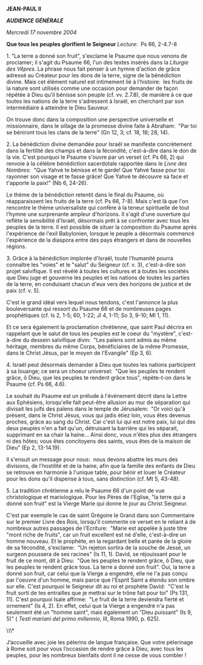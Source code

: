 **JEAN-PAUL II**

***AUDIENCE GÉNÉRALE***

*Mercredi 17 novembre 2004*

**Que tous les peuples glorifient le Seigneur** *Lecture*:  Ps 66, 2-4.7-8

1. "La terre a donné son fruit", s'exclame le Psaume que nous venons de proclamer; il s'agit du Psaume 66, l'un des textes insérés dans la *Liturgie des Vêpres*. La phrase nous fait penser à un hymne d'action de grâce adressé au Créateur pour les dons de la terre, signe de la bénédiction divine. Mais cet élément naturel est intimement lié à l'histoire:  les fruits de la nature sont utilisés comme une occasion pour demander de façon répétée à Dieu qu'il bénisse son peuple (cf. vv. 2.7.8), de manière à ce que toutes les nations de la terre s'adressent à Israël, en cherchant par son intermédiaire à atteindre le Dieu Sauveur.

On trouve donc dans la composition une perspective universelle et missionnaire, dans le sillage de la promesse divine faite à Abraham:  "Par toi se béniront tous les clans de la terre" (Gn 12, 3; cf. 18, 18; 28, 14).

2. La bénédiction divine demandée pour Israël se manifeste concrètement dans la fertilité des champs et dans la fécondité, c'est-à-dire dans le don de la vie. C'est pourquoi le Psaume s'ouvre par un verset (cf. Ps 66, 2) qui renvoie à la célèbre bénédiction sacerdotale rapportée dans le *Livre des Nombres*:  "Que Yahvé te bénisse et te garde! Que Yahvé fasse pour toi rayonner son visage et te fasse grâce! Que Yahvé te découvre sa face et t'apporte la paix!" (Nb 6, 24-26).

Le thème de la bénédiction retentit dans le final du Psaume, où réapparaissent les fruits de la terre (cf. Ps 66, 7-8). Mais c'est là que l'on rencontre le thème universaliste qui confère à la teneur spirituelle de tout l'hymne une surprenante ampleur d'horizons. Il s'agit d'une ouverture qui reflète la sensibilité d'Israël, désormais prêt à se confronter avec tous les peuples de la terre. Il est possible de situer la composition du Psaume après l'expérience de l'exil Babylonien, lorsque le peuple a désormais commencé l'expérience de la diaspora entre des pays étrangers et dans de nouvelles régions.

3. Grâce à la bénédiction implorée d'Israël, toute l'humanité pourra connaître les "voies" et le "salut" du Seigneur (cf. v. 3), c'est-à-dire son projet salvifique. Il est révélé à toutes les cultures et à toutes les sociétés que Dieu juge et gouverne les peuples et les nations de toutes les parties de la terre, en conduisant chacun d'eux vers des horizons de justice et de paix (cf. v. 5).

C'est le grand idéal vers lequel nous tendons, c'est l'annonce la plus bouleversante qui ressort du Psaume 66 et de nombreuses pages prophétiques (cf. Is 2, 1-5; 60, 1-22; Jl 4, 1-11; So 3, 9-10; Ml 1, 11).

Et ce sera également la proclamation chrétienne, que saint Paul décrira en rappelant que le salut de tous les peuples est le coeur du "mystère", c'est-à-dire du dessein salvifique divin:  "Les païens sont admis au même héritage, membres du même Corps, bénéficiaires de la même Promesse, dans le Christ Jésus, par le moyen de l'Evangile" (Ep 3, 6).

4. Israël peut désormais demander à Dieu que toutes les nations participent à sa louange; ce sera un choeur universel:  "Que les peuples te rendent grâce, ô Dieu, que les peuples te rendent grâce tous", répète-t-on dans le Psaume (cf. Ps 66, 4.6).

Le souhait du Psaume est un prélude à l'événement décrit dans la Lettre aux Ephésiens, lorsqu'elle fait peut-être allusion au mur de séparation qui divisait les juifs des païens dans le temple de Jérusalem:  "Or voici qu'à présent, dans le Christ Jésus, vous qui jadis étiez loin, vous êtes devenus proches, grâce au sang du Christ. Car c'est lui qui est notre paix, lui qui des deux peuples n'en a fait qu'un, détruisant la barrière qui les séparait, supprimant en sa chair la haine... Ainsi donc, vous n'êtes plus des étrangers ni des hôtes; vous êtes concitoyens des saints, vous êtes de la maison de Dieu" (Ep 2, 13-14.19).

Il s'ensuit un message pour nous:  nous devons abattre les murs des divisions, de l'hostilité et de la haine, afin que la famille des enfants de Dieu se retrouve en harmonie à l'unique table, pour bénir et louer le Créateur pour les dons qu'il dispense à tous, sans distinction (cf. Mt 5, 43-48).

5. La tradition chrétienne a relu le Psaume 66 d'un point de vue christologique et mariologique. Pour les Pères de l'Eglise, "la terre qui a donné son fruit" est la Vierge Marie qui donne le jour au Christ Seigneur.

C'est par exemple le cas de saint Grégoire le Grand dans son Commentaire sur le premier Livre des Rois, lorsqu'il commente ce verset en le reliant à de nombreux autres passages de l'Ecriture:  "Marie est appelée à juste titre "mont riche de fruits", car un fruit excellent est né d'elle, c'est-à-dire un homme nouveau. Et le prophète, en la regardant belle et parée de la gloire de sa fécondité, s'exclame:  "Un rejeton sortira de la souche de Jessé, un surgeon poussera de ses racines" (Is 11, 1). David, se réjouissant pour le fruit de ce mont, dit à Dieu:  "Que les peuples te rendent grâce, ô Dieu, que les peuples te rendent grâce tous. La terre a donné son fruit". Oui, la terre a donné son fruit, car celui que la Vierge a engendré, elle ne l'a pas conçu par l'oeuvre d'un homme, mais parce que l'Esprit Saint a étendu son ombre sur elle. C'est pourquoi le Seigneur dit au roi et prophète David:  "C'est le fruit sorti de tes entrailles que je mettrai sur le trône fait pour toi" (Ps 131, 11). C'est pourquoi Isaïe affirme:  "Le fruit de la terre deviendra fierté et ornement" (Is 4, 2). En effet, celui que la Vierge a engendré n'a pas seulement été un "homme saint", mais également un "Dieu puissant" (Is 9, 5)" ( *Testi mariani del primo millennio*, III, Roma 1990, p. 625).

\\*\\*\\*

J’accueille avec joie les pèlerins de langue française. Que votre pèlerinage à Rome soit pour vous l’occasion de rendre grâce à Dieu, avec tous les peuples, pour les nombreux bienfaits dont il ne cesse de vous combler !